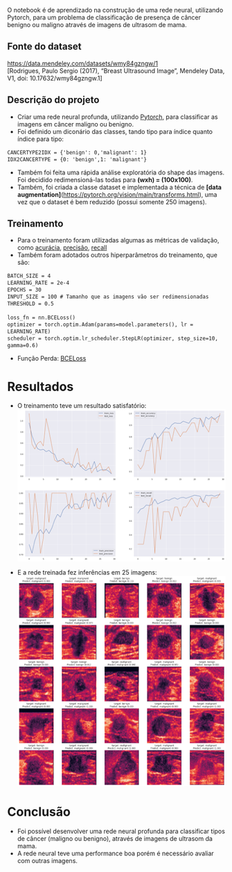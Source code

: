 O notebook é de aprendizado na construção de uma rede neural, utilizando Pytorch, para um problema de classificação de presença de câncer benigno ou maligno através de imagens de ultrasom de mama.

## Fonte do dataset
https://data.mendeley.com/datasets/wmy84gzngw/1  
[Rodrigues, Paulo Sergio (2017), “Breast Ultrasound Image”, Mendeley Data, V1, doi: 10.17632/wmy84gzngw.1]  

## Descrição do projeto
- Criar uma rede neural profunda, utilizando [Pytorch](https://pytorch.org/), para classificar as imagens em câncer maligno ou benigno.  
- Foi definido um diconário das classes, tando tipo para índice quanto índice para tipo:
```
CANCERTYPE2IDX = {'benign': 0,'malignant': 1}
IDX2CANCERTYPE = {0: 'benign',1: 'malignant'}
```
- Também foi feita uma rápida análise exploratória do shape das imagens. Foi decidido redimensioná-las todas para **(wxh) = (100x100)**.  
- Também, foi criada a classe dataset e implementada a técnica de **[data augmentation]**(https://pytorch.org/vision/main/transforms.html), uma vez que o dataset é bem reduzido (possui somente 250 imagens).  

## Treinamento
- Para o treinamento foram utilizadas algumas as métricas de validação, como [acurácia](https://scikit-learn.org/stable/modules/generated/sklearn.metrics.accuracy_score.html), [precisão](https://scikit-learn.org/stable/modules/generated/sklearn.metrics.precision_score.html), [recall](https://scikit-learn.org/stable/modules/generated/sklearn.metrics.recall_score.html)
- Também foram adotados outros hiperparâmetros do treinamento, que são:
```
BATCH_SIZE = 4
LEARNING_RATE = 2e-4
EPOCHS = 30
INPUT_SIZE = 100 # Tamanho que as imagens vão ser redimensionadas
THRESHOLD = 0.5

loss_fn = nn.BCELoss()
optimizer = torch.optim.Adam(params=model.parameters(), lr = LEARNING_RATE)
scheduler = torch.optim.lr_scheduler.StepLR(optimizer, step_size=10, gamma=0.6)
```
- Função Perda: [BCELoss](https://pytorch.org/docs/stable/generated/torch.nn.BCELoss.html)

# Resultados
- O treinamento teve um resultado satisfatório:  
![resultado](https://github.com/netomap/classificacao_cancer_mama/blob/main/resultado-metricas.png)

- E a rede treinada fez inferências em 25 imagens:  
![resultado](https://github.com/netomap/classificacao_cancer_mama/blob/main/resultado-imagens.png)

# Conclusão
- Foi possível desenvolver uma rede neural profunda para classificar tipos de câncer (maligno ou benigno), através de imagens de ultrasom da mama.  
- A rede neural teve uma performance boa porém é necessário avaliar com outras imagens. 
